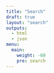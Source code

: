 ```yaml
---
title: "Search"
draft: true
layout: "search"
outputs:
  - html
  - json
menu:
  main:
    weight: -60
    pre: search
---
```



